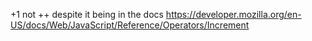 +1 not ++ despite it being in the docs
https://developer.mozilla.org/en-US/docs/Web/JavaScript/Reference/Operators/Increment
